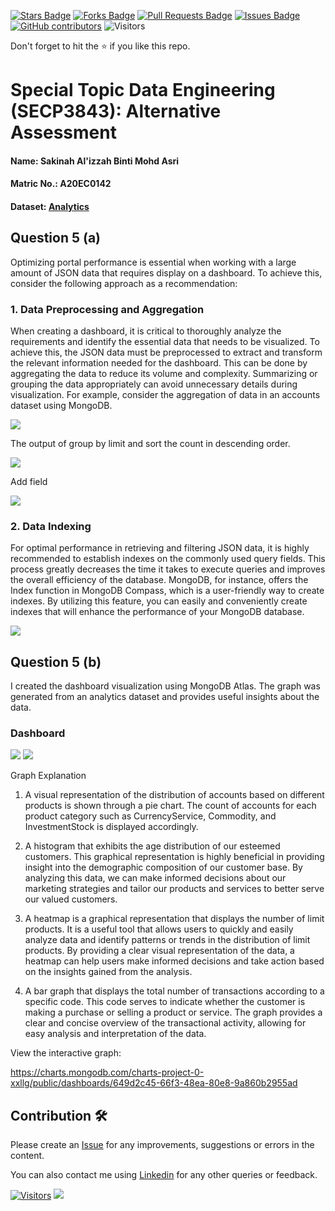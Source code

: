 <a href="https://github.com/drshahizan/SECP3843/stargazers"><img src="https://img.shields.io/github/stars/drshahizan/SECP3843" alt="Stars Badge"/></a>
<a href="https://github.com/drshahizan/SECP3843/network/members"><img src="https://img.shields.io/github/forks/drshahizan/SECP3843" alt="Forks Badge"/></a>
<a href="https://github.com/drshahizan/SECP3843/pulls"><img src="https://img.shields.io/github/issues-pr/drshahizan/SECP3843" alt="Pull Requests Badge"/></a>
<a href="https://github.com/drshahizan/SECP3843/issues"><img src="https://img.shields.io/github/issues/drshahizan/SECP3843" alt="Issues Badge"/></a>
<a href="https://github.com/drshahizan/SECP3843/graphs/contributors"><img alt="GitHub contributors" src="https://img.shields.io/github/contributors/drshahizan/SECP3843?color=2b9348"></a>
![Visitors](https://api.visitorbadge.io/api/visitors?path=https%3A%2F%2Fgithub.com%2Fdrshahizan%2FSECP3843&labelColor=%23d9e3f0&countColor=%23697689&style=flat)


Don't forget to hit the :star: if you like this repo.

# Special Topic Data Engineering (SECP3843): Alternative Assessment

#### Name: Sakinah Al'izzah Binti Mohd Asri
#### Matric No.: A20EC0142
#### Dataset: [Analytics](https://github.com/drshahizan/dataset/tree/main/mongodb/02-analytics)

## Question 5 (a)

Optimizing portal performance is essential when working with a large amount of JSON data that requires display on a dashboard. To achieve this, consider the following approach as a recommendation:

### 1. Data Preprocessing and Aggregation

When creating a dashboard, it is critical to thoroughly analyze the requirements and identify the essential data that needs to be visualized. To achieve this, the JSON data must be preprocessed to extract and transform the relevant information needed for the dashboard. This can be done by aggregating the data to reduce its volume and complexity. Summarizing or grouping the data appropriately can avoid unnecessary details during visualization. For example, consider the aggregation of data in an accounts dataset using MongoDB. 

<img src="https://github.com/drshahizan/SECP3843/assets/99240177/6af727be-64f2-4b0c-81f8-77ad4c3b4dd7" />

The output of group by limit and sort the count in descending order.

<img src="https://github.com/drshahizan/SECP3843/assets/99240177/45258a38-d311-4b26-b764-c80ae48730ac" />

Add field

<img src="https://github.com/drshahizan/SECP3843/assets/99240177/abc9be0a-501e-4489-9ef3-e802e933e7f7" />

### 2. Data Indexing

For optimal performance in retrieving and filtering JSON data, it is highly recommended to establish indexes on the commonly used query fields. This process greatly decreases the time it takes to execute queries and improves the overall efficiency of the database. MongoDB, for instance, offers the Index function in MongoDB Compass, which is a user-friendly way to create indexes. By utilizing this feature, you can easily and conveniently create indexes that will enhance the performance of your MongoDB database.

<img src="https://github.com/drshahizan/SECP3843/assets/99240177/8d44b737-1785-4b79-86cf-8cf862b19e7b" />

## Question 5 (b)

I created the dashboard visualization using MongoDB Atlas. The graph was generated from an analytics dataset and provides useful insights about the data.

### Dashboard

<img src="https://github.com/drshahizan/SECP3843/assets/99240177/961ee63b-46db-4919-bf33-a92b5a062843" />

<img src="https://github.com/drshahizan/SECP3843/assets/99240177/09a064df-5032-4f83-9ec6-ff1cc8b40369" />

Graph Explanation

1. A visual representation of the distribution of accounts based on different products is shown through a pie chart. The count of accounts for each product category such as CurrencyService, Commodity, and InvestmentStock is displayed accordingly.

2. A histogram that exhibits the age distribution of our esteemed customers. This graphical representation is highly beneficial in providing insight into the demographic composition of our customer base. By analyzing this data, we can make informed decisions about our marketing strategies and tailor our products and services to better serve our valued customers.

3. A heatmap is a graphical representation that displays the number of limit products. It is a useful tool that allows users to quickly and easily analyze data and identify patterns or trends in the distribution of limit products. By providing a clear visual representation of the data, a heatmap can help users make informed decisions and take action based on the insights gained from the analysis.

4. A bar graph that displays the total number of transactions according to a specific code. This code serves to indicate whether the customer is making a purchase or selling a product or service. The graph provides a clear and concise overview of the transactional activity, allowing for easy analysis and interpretation of the data.

View the interactive graph:

https://charts.mongodb.com/charts-project-0-xxllg/public/dashboards/649d2c45-66f3-48ea-80e8-9a860b2955ad

## Contribution 🛠️
Please create an [Issue](https://github.com/drshahizan/special-topic-data-engineering/issues) for any improvements, suggestions or errors in the content.

You can also contact me using [Linkedin](https://www.linkedin.com/in/drshahizan/) for any other queries or feedback.

[![Visitors](https://api.visitorbadge.io/api/visitors?path=https%3A%2F%2Fgithub.com%2Fdrshahizan&labelColor=%23697689&countColor=%23555555&style=plastic)](https://visitorbadge.io/status?path=https%3A%2F%2Fgithub.com%2Fdrshahizan)
![](https://hit.yhype.me/github/profile?user_id=81284918)



